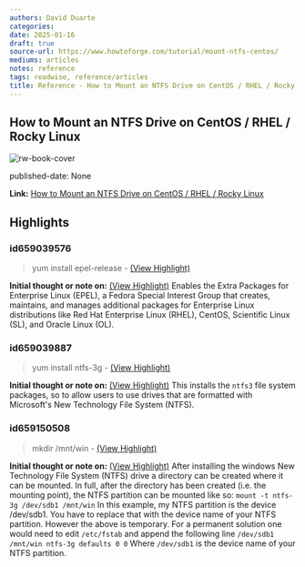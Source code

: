 ```yaml
---
authors: David Duarte
categories:
date: 2025-01-16
draft: true
source-url: https://www.howtoforge.com/tutorial/mount-ntfs-centos/
mediums: articles
notes: reference
tags: readwise, reference/articles
title: Reference - How to Mount an NTFS Drive on CentOS / RHEL / Rocky Linux
---
```

## How to Mount an NTFS Drive on CentOS / RHEL / Rocky Linux

![rw-book-cover](https://www.howtoforge.com/images/featured/rhel-ntfs.jpg)

published-date: None

**Link:** [How to Mount an NTFS Drive on CentOS / RHEL / Rocky Linux](https://www.howtoforge.com/tutorial/mount-ntfs-centos/)

## Highlights
### id659039576

> yum install epel-release
> \- [(View Highlight)](https://read.readwise.io/read/01hkxnjx1xxqbpx5y974n621ah)

**Initial thought or note on:** [(View Highlight)](https://read.readwise.io/read/01hkxnjx1xxqbpx5y974n621ah)
Enables the Extra Packages for Enterprise Linux (EPEL), a Fedora Special Interest Group that creates, maintains, and manages additional packages for Enterprise Linux distributions like Red Hat Enterprise Linux (RHEL), CentOS, Scientific Linux (SL), and Oracle Linux (OL).

### id659039887

> yum install ntfs-3g
> \- [(View Highlight)](https://read.readwise.io/read/01hkxnqwdjr6zefa8y1m15g7sy)

**Initial thought or note on:** [(View Highlight)](https://read.readwise.io/read/01hkxnqwdjr6zefa8y1m15g7sy)
This installs the `ntfs3` file system packages, so to allow users to use drives that are formatted with Microsoft's New Technology File System (NTFS).

### id659150508

> mkdir /mnt/win
> \- [(View Highlight)](https://read.readwise.io/read/01hky8x3nkrfkmevkcpzeqdc51)

**Initial thought or note on:** [(View Highlight)](https://read.readwise.io/read/01hky8x3nkrfkmevkcpzeqdc51)
After installing the windows New Technology File System (NTFS) drive a directory can be created where it can be mounted. In full, after the directory has been created (i.e. the mounting point), the NTFS partition can be mounted like so: `mount -t ntfs-3g /dev/sdb1 /mnt/win`
In this example, my NTFS partition is the device /dev/sdb1. You have to replace that with the device name of your NTFS partition.
However the above is temporary. For a permanent solution one would need to edit `/etc/fstab` and append the following line `/dev/sdb1 /mnt/win ntfs-3g defaults 0 0`
Where `/dev/sdb1` is the device name of your NTFS partition.



